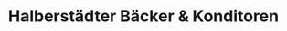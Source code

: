 ---
title: "Halberstädter Bäcker & Konditoren"
url: /halberstadt/halberstaedter-baecker-und-konditoren-klusstrasse/
shop: Bäckerei
---